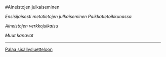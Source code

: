 #Aineistojen julkaiseminen

*Ensisijaisesti metatietojen julkaiseminen Paikkatietoikkunassa*

*Aineistojen verkkojulkaisu*

*Muut kanavat*

-----
[Palaa sisällysluetteloon](Sisällysluettelo.md)
